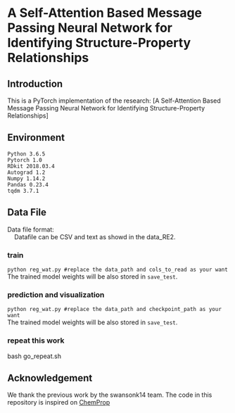 
# A Self-Attention Based Message Passing Neural Network for Identifying Structure-Property Relationships

## Introduction
This is a PyTorch implementation of the research: [A Self-Attention Based Message Passing Neural Network for Identifying Structure-Property Relationships]


## Environment
```
Python 3.6.5
Pytorch 1.0 
RDkit 2018.03.4 
Autograd 1.2 
Numpy 1.14.2 
Pandas 0.23.4 
tqdm 3.7.1
```
## Data File
Data file format: </br>
&nbsp;&nbsp;&nbsp;&nbsp;Datafile can be CSV and text as showd in the data_RE2. </br>


### train 
`python reg_wat.py #replace the data_path and cols_to_read as your want` </br>
The trained model weights will be also stored in `save_test`. </br>
### prediction and visualization
`python reg_wat.py #replace the data_path and checkpoint_path as your want` </br>
The trained model weights will be also stored in `save_test`. </br>
### repeat this work
bash go_repeat.sh

## Acknowledgement
We thank the previous work by the swansonk14 team. The code in this repository is inspired on [ChemProp](https://github.com/swansonk14/chemprop)
